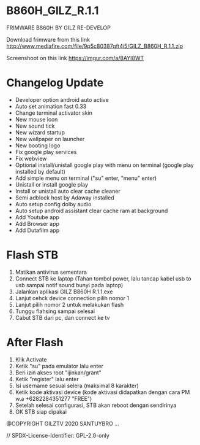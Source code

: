 # B860H_GILZ_R.1.1
FRIMWARE B860H BY GILZ RE-DEVELOP

Download frimware from this link 
http://www.mediafire.com/file/9p5c80387qft4i5/GILZ_B860H_R.1.1.zip

Screenshoot on this link 
https://imgur.com/a/8AYI8WT

Changelog Update
================
- Developer option android auto active
- Auto set animation fast 0.33
- Change terminal activator skin
- New mouse icon
- New sound tick
- New wizard startup
- New wallpaper on launcher
- New booting logo
- Fix google play services
- Fix webview 
- Optional install/unistall google play with menu on terminal (google play installed by default)
- Add simple menu on terminal ("su" enter, "menu" enter)
- Unistall or install google play
- Install or unistall auto clear cache cleaner
- Semi adblock host by Adaway installed
- Auto setup config dolby audio
- Auto setup android assistant clear cache ram at background
- Add Youtube app
- Add Browser app
- Add Dutafilm app

Flash STB
=============
1. Matikan antivirus sementara
2. Connect STB ke laptop (Tahan tombol power, lalu tancap kabel usb to usb sampai notif sound bunyi pada laptop)
3. Jalankan aplikasi GILZ B860H R.1.1.exe
4. Lanjut cehck device connection pilih nomor 1
5. Lanjut pilih nomor 2 untuk melakukan flash
6. Tunggu flahsing sampai selesai
7. Cabut STB dari pc, dan connect ke tv

After Flash
===============
1. Klik Activate
2. Ketik "su" pada emulator lalu enter
3. Beri izin akses root "ijinkan/grant"
4. Ketik "register" lalu enter
5. Isi username sesuai selera (maksimal 8 karakter)
6. Ketik kode aktivasi device (kode aktivasi didapatkan dengan cara PM w.a +6282284351277 "FREE")
7. Setelah selesai configurasi, STB akan reboot dengan sendirinya
8. OK STB siap dipakai


@COPYRIGHT GILZTV 2020
SANTUYBRO ...

// SPDX-License-Identifier: GPL-2.0-only
